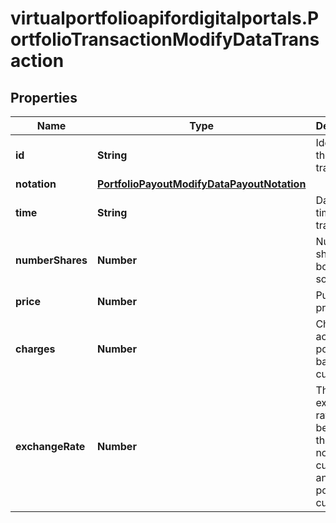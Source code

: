 # virtualportfolioapifordigitalportals.PortfolioTransactionModifyDataTransaction

## Properties

Name | Type | Description | Notes
------------ | ------------- | ------------- | -------------
**id** | **String** | Identifier of the transaction. | 
**notation** | [**PortfolioPayoutModifyDataPayoutNotation**](PortfolioPayoutModifyDataPayoutNotation.md) |  | [optional] 
**time** | **String** | Date and time of the trade. | [optional] 
**numberShares** | **Number** | Number of shares bought or sold. | [optional] 
**price** | **Number** | Purchase price. | [optional] 
**charges** | **Number** | Charges accrued in portfolio&#39;s base currency. | [optional] 
**exchangeRate** | **Number** | The exchange rate between the notation&#39;s currency and the portfolio currency. | [optional] 


